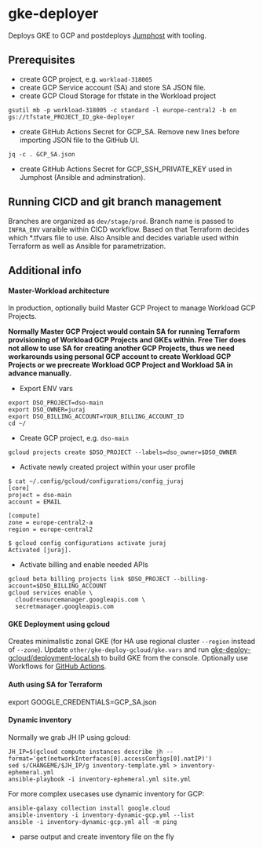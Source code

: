 # gke-deployer
Deploys GKE to GCP and postdeploys [Jumphost](docs/jh.md) with tooling.

## Prerequisites
- create GCP project, e.g. `workload-318005`
- create GCP Service account (SA) and store SA JSON file.
- create GCP Cloud Storage for tfstate in the Workload project
```
gsutil mb -p workload-318005 -c standard -l europe-central2 -b on gs://tfstate_PROJECT_ID_gke-deployer
```
- create GitHub Actions Secret for GCP_SA. Remove new lines before importing JSON file to the GitHub UI.
```
jq -c . GCP_SA.json
```
- create GitHub Actions Secret for GCP_SSH_PRIVATE_KEY used in Jumphost (Ansible and adminstration).

## Running CICD and git branch management
Branches are organized as `dev/stage/prod`. Branch name is passed to `INFRA_ENV` varaible within CICD workflow. Based on that Terraform decides which *.tfvars file to use. Also Ansible
and decides variable used within Terraform as well as Ansible for parametrization.

## Additional info
#### Master-Workload architecture
In production, optionally build Master GCP Project to manage Workload GCP Projects.

**Normally Master GCP Project would contain SA for running Terraform provisioning of Workload GCP Projects and GKEs within. Free Tier does not allow to use SA for creating another GCP Projects, thus we need workarounds using personal GCP account to create Workload GCP Projects or we precreate Workload GCP Project and Workload SA in advance manually.**

- Export ENV vars
```
export DSO_PROJECT=dso-main
export DSO_OWNER=juraj
export DSO_BILLING_ACCOUNT=YOUR_BILLING_ACCOUNT_ID
cd ~/
```
- Create GCP project, e.g. `dso-main`
```
gcloud projects create $DSO_PROJECT --labels=dso_owner=$DSO_OWNER
```
- Activate newly created project within your user profile
```
$ cat ~/.config/gcloud/configurations/config_juraj
[core]
project = dso-main
account = EMAIL

[compute]
zone = europe-central2-a
region = europe-central2

$ gcloud config configurations activate juraj
Activated [juraj].
```
- Activate billing and enable needed APIs
```
gcloud beta billing projects link $DSO_PROJECT --billing-account=$DSO_BILLING_ACCOUNT
gcloud services enable \
  cloudresourcemanager.googleapis.com \
  secretmanager.googleapis.com
```

#### GKE Deployment using gcloud
Creates minimalistic zonal GKE (for HA use regional cluster `--region` instead of `--zone`).
Update `other/gke-deploy-gcloud/gke.vars` and run [gke-deploy-gcloud/deployment-local.sh](other/gke-deploy-gcloud/deployment-local.sh) to build GKE from the console. Optionally use Workflows for [GitHub Actions](.github/workflows/gke-deploy-gcloud.yml).

#### Auth using SA for Terraform
export GOOGLE_CREDENTIALS=GCP_SA.json

#### Dynamic inventory
Normally we grab JH IP using gcloud:
```
JH_IP=$(gcloud compute instances describe jh --format='get(networkInterfaces[0].accessConfigs[0].natIP)')
sed s/CHANGEME/$JH_IP/g inventory-template.yml > inventory-ephemeral.yml
ansible-playbook -i inventory-ephemeral.yml site.yml
```

For more complex usecases use dynamic inventory for GCP:
```
ansible-galaxy collection install google.cloud
ansible-inventory -i inventory-dynamic-gcp.yml --list
ansible -i inventory-dynamic-gcp.yml all -m ping
```
- parse output and create inventory file on the fly

